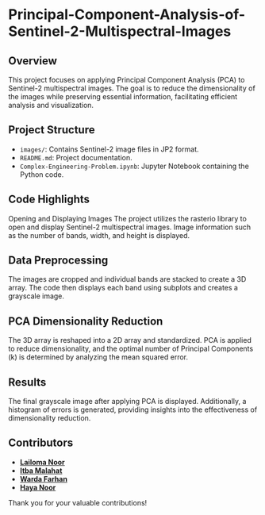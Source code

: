 # Principal-Component-Analysis-of-Sentinel-2-Multispectral-Images

## Overview
This project focuses on applying Principal Component Analysis (PCA) to Sentinel-2 multispectral images. The goal is to reduce the dimensionality of the images while preserving essential information, facilitating efficient analysis and visualization.

## Project Structure
- `images/`: Contains Sentinel-2 image files in JP2 format.
- `README.md`: Project documentation.
- `Complex-Engineering-Problem.ipynb`: Jupyter Notebook containing the Python code.

## Code Highlights
Opening and Displaying Images
The project utilizes the rasterio library to open and display Sentinel-2 multispectral images. Image information such as the number of bands, width, and height is displayed.

## Data Preprocessing
The images are cropped and individual bands are stacked to create a 3D array. The code then displays each band using subplots and creates a grayscale image.

## PCA Dimensionality Reduction
The 3D array is reshaped into a 2D array and standardized. PCA is applied to reduce dimensionality, and the optimal number of Principal Components (k) is determined by analyzing the mean squared error.

## Results
The final grayscale image after applying PCA is displayed. Additionally, a histogram of errors is generated, providing insights into the effectiveness of dimensionality reduction.

## Contributors
- **[Lailoma Noor](https://github.com/lailomanoor)**
- **[Itba Malahat](https://github.com/ItbaMalahat)**
- **[Warda Farhan](https://github.com/Warda-F)**
- **[Haya Noor](https://github.com/haya-noor)**

Thank you for your valuable contributions!



